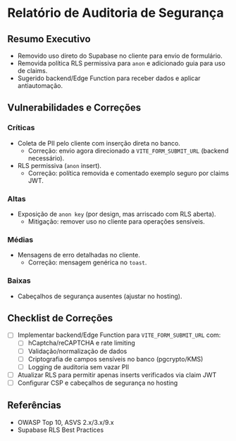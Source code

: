 # Relatório de Auditoria de Segurança

## Resumo Executivo

- Removido uso direto do Supabase no cliente para envio de formulário.
- Removida política RLS permissiva para `anon` e adicionado guia para uso de claims.
- Sugerido backend/Edge Function para receber dados e aplicar antiautomação.

## Vulnerabilidades e Correções

### Críticas
- Coleta de PII pelo cliente com inserção direta no banco.
  - Correção: envio agora direcionado a `VITE_FORM_SUBMIT_URL` (backend necessário).
- RLS permissiva (`anon` insert).
  - Correção: política removida e comentado exemplo seguro por claims JWT.

### Altas
- Exposição de `anon key` (por design, mas arriscado com RLS aberta).
  - Mitigação: remover uso no cliente para operações sensíveis.

### Médias
- Mensagens de erro detalhadas no cliente.
  - Correção: mensagem genérica no `toast`.

### Baixas
- Cabeçalhos de segurança ausentes (ajustar no hosting).

## Checklist de Correções

- [ ] Implementar backend/Edge Function para `VITE_FORM_SUBMIT_URL` com:
  - [ ] hCaptcha/reCAPTCHA e rate limiting
  - [ ] Validação/normalização de dados
  - [ ] Criptografia de campos sensíveis no banco (pgcrypto/KMS)
  - [ ] Logging de auditoria sem vazar PII
- [ ] Atualizar RLS para permitir apenas inserts verificados via claim JWT
- [ ] Configurar CSP e cabeçalhos de segurança no hosting

## Referências

- OWASP Top 10, ASVS 2.x/3.x/9.x
- Supabase RLS Best Practices


